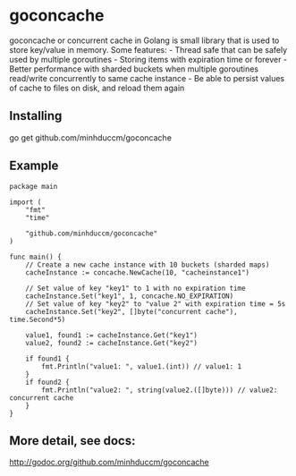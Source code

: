 # goconcache
goconcache or concurrent cache in Golang is small library that is used to store key/value in memory. Some features:
	- Thread safe that can be safely used by multiple goroutines
	- Storing items with expiration time or forever
	- Better performance with sharded buckets when multiple goroutines read/write concurrently to same cache instance
	- Be able to persist values of cache to files on disk, and reload them again

## Installing

go get github.com/minhduccm/goconcache

## Example

	package main

	import (
		"fmt"
		"time"

		"github.com/minhduccm/goconcache"
	)

	func main() {
		// Create a new cache instance with 10 buckets (sharded maps)
		cacheInstance := concache.NewCache(10, "cacheinstance1")

		// Set value of key "key1" to 1 with no expiration time
		cacheInstance.Set("key1", 1, concache.NO_EXPIRATION)
		// Set value of key "key2" to "value 2" with expiration time = 5s
		cacheInstance.Set("key2", []byte("concurrent cache"), time.Second*5)

		value1, found1 := cacheInstance.Get("key1")
		value2, found2 := cacheInstance.Get("key2")

		if found1 {
			fmt.Println("value1: ", value1.(int)) // value1: 1
		}
		if found2 {
			fmt.Println("value2: ", string(value2.([]byte))) // value2: concurrent cache
		}
	}


## More detail, see docs:
http://godoc.org/github.com/minhduccm/goconcache

